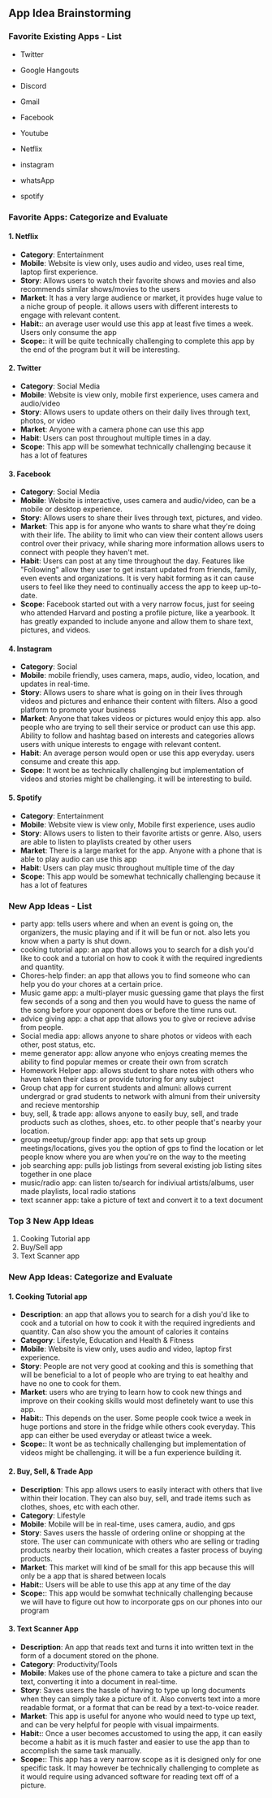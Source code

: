 ## App Idea Brainstorming


### Favorite Existing Apps - List
- Twitter
- Google Hangouts
- Discord
- Gmail

- Facebook
- Youtube
- Netflix

- instagram 
- whatsApp
- spotify

### Favorite Apps: Categorize and Evaluate
#### 1. Netflix
- **Category**: Entertainment 
- **Mobile**: Website is view only, uses audio and video, uses real time, laptop first experience.
- **Story**: Allows users to watch their favorite shows and movies and also recommends similar shows/movies to the users 
- **Market**: It has a very large audience or market, it provides huge value to a niche group of people. it allows users with different interests to engage with relevant content.
- **Habit:**: an average user would use this app at least five times a week. Users only consume the app 
- **Scope:**: it will be quite technically challenging to complete this app by the end of the program but it will be interesting.

#### 2. Twitter
- **Category**: Social Media
- **Mobile**: Website is view only, mobile first experience, uses camera and audio/video
- **Story**: Allows users to update others on their daily lives through text, photos, or video
- **Market**: Anyone with a camera phone can use this app
- **Habit**: Users can post throughout multiple times in a day. 
- **Scope**: This app will be somewhat technically challenging because it has a lot of features

#### 3. Facebook
- **Category**: Social Media 
- **Mobile**: Website is interactive, uses camera and audio/video, can be a mobile or desktop experience.
- **Story**: Allows users to share their lives through text, pictures, and video.
- **Market**: This app is for anyone who wants to share what they're doing with their life. The ability to limit who can view their content allows users control over their privacy, while sharing more information allows users to connect with people they haven't met.
- **Habit**: Users can post at any time throughout the day. Features like "Following" allow they user to get instant updated from friends, family, even events and organizations. It is very habit forming as it can cause users to feel like they need to continually access the app to keep up-to-date.
- **Scope**: Facebook started out with a very narrow focus, just for seeing who attended Harvard and posting a profile picture, like a yearbook. It has greatly expanded to include anyone and allow them to share text, pictures, and videos. 

#### 4. Instagram
- **Category**: Social
- **Mobile**: mobile friendly, uses camera, maps, audio, video, location, and updates in real-time.
- **Story**: Allows users to share what is going on in their lives through videos and pictures and enhance their content with filters. Also a good platform to promote your business
- **Market**: Anyone that takes videos or pictures would enjoy this app. also people who are trying to sell their service or product can use this app. Ability to follow and hashtag based on interests and categories allows users with unique interests to engage with relevant content.
- **Habit**: An average person would open or use this app everyday. users consume and create this app.
- **Scope**: It wont be as technically challenging but implementation of videos and stories might be challenging. it will be interesting to build.

#### 5. Spotify
- **Category**: Entertainment
- **Mobile**: Website view is view only, Mobile first experience, uses audio
- **Story**: Allows users to listen to their favorite artists or genre. Also, users are able to listen to playlists created by other users
- **Market**: There is a large market for the app. Anyone with a phone that is able to play audio can use this app
- **Habit**: Users can play music throughout multiple time of the day
- **Scope**: This app would be somewhat technically challenging because it has a lot of features

### New App Ideas - List
- party app: 
tells users where and when an event is going on, the organizers, the music playing and if it will be fun or not. also lets you know when a party is shut down.
- cooking tutorial app:
an app that allows you to search for a dish you'd like to cook and a tutorial on how to cook it with the required ingredients and quantity.
- Chores-help finder:
an app that allows you to find someone who can help you do your chores at a certain price.
- Music game app:
a multi-player music guessing game that plays the first few seconds of a song and then you would have to guess the name of the song before your opponent does or before the time runs out.
- advice giving app:
a chat app that allows you to give or recieve advise from people. 
- Social media app: allows anyone to share photos or videos with each other, post status, etc.
- meme generator app: allow anyone who enjoys creating memes the ability to find popular memes or create their own from scratch 
- Homework Helper app: allows student to share notes with others who haven taken their class or provide tutoring for any subject
- Group chat app for current students and almuni: allows current undergrad or grad students to network with almuni from their university and recieve mentorship
- buy, sell, & trade app: allows anyone to easily buy, sell, and trade products such as clothes, shoes, etc. to other people that's nearby your location.
- group meetup/group finder app: app that sets up group meetings/locations, gives you the option of gps to find the location or let people know where you are when you're on the way to the meeting
- job searching app: pulls job listings from several existing job listing sites together in one place
- music/radio app: can listen to/search for indiviual artists/albums, user made playlists, local radio stations
- text scanner app: take a picture of text and convert it to a text document

### Top 3 New App Ideas
1. Cooking Tutorial app
2. Buy/Sell app
3. Text Scanner app

### New App Ideas: Categorize and Evaluate

#### 1. Cooking Tutorial app
- **Description**: an app that allows you to search for a dish you'd like to cook and a tutorial on how to cook it with the required ingredients and quantity. Can also show you the amount of calories it contains
- **Category**: Lifestyle, Education and Health & Fitness
- **Mobile**: Website is view only, uses audio and video, laptop first experience.
- **Story**: People are not very good at cooking and this is something that will be beneficial to a lot of people who are trying to eat healthy and have no one to cook for them.
- **Market**: users who are trying to learn how to cook new things and improve on their cooking skills would most definetely want to use this app. 
- **Habit:**: This depends on the user. Some people cook twice a week in huge portions and store in the fridge while others cook everyday. This app can either be used everyday or atleast twice a week.
- **Scope:**: It wont be as technically challenging but implementation of videos might be challenging. it will be a fun experience building it.



#### 2. Buy, Sell, & Trade App
- **Description**: This app allows users to easily interact with others that live within their location. They can also buy, sell, and trade items such as clothes, shoes, etc with each other.
- **Category**: Lifestyle 
- **Mobile**: Mobile will be in real-time, uses camera, audio, and gps 
- **Story**: Saves users the hassle of ordering online or shopping at the store. The user can communicate with others who are selling or trading products nearby their location, which creates a faster process of buying products.
- **Market**: This market will kind of be small for this app because this will only be a app that is shared between locals
- **Habit:**: Users will be able to use this app at any time of the day
- **Scope:**: This app would be somwhat technically challenging because we will have to figure out how to incorporate gps on our phones into our program


#### 3. Text Scanner App
- **Description**: An app that reads text and turns it into written text in the form of a document stored on the phone.
- **Category**: Productivity/Tools 
- **Mobile**: Makes use of the phone camera to take a picture and scan the text, converting it into a document in real-time. 
- **Story**: Saves users the hassle of having to type up long documents when they can simply take a picture of it. Also converts text into a more readable format, or a format that can be read by a text-to-voice reader.
- **Market**: This app is useful for anyone who would need to type up text, and can be very helpful for people with visual impairments.
- **Habit:**: Once a user becomes accustomed to using the app, it can easily become a habit as it is much faster and easier to use the app than to accomplish the same task manually.
- **Scope:**: This app has a very narrow scope as it is designed only for one specific task. It may however be technically challenging to complete as it would require using advanced software for reading text off of a picture.
